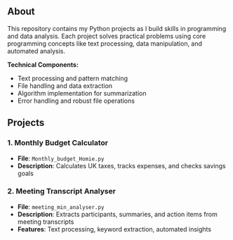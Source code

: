 ## About
This repository contains my Python projects as I build skills in programming and data analysis. Each project solves practical problems using core programming concepts like text processing, data manipulation, and automated analysis.

**Technical Components:**
- Text processing and pattern matching
- File handling and data extraction  
- Algorithm implementation for summarization
- Error handling and robust file operations
  
## Projects

### 1. Monthly Budget Calculator
- **File**: `Monthly_budget_Homie.py`  
- **Description**: Calculates UK taxes, tracks expenses, and checks savings goals

### 2. Meeting Transcript Analyser
- **File**: `meeting_min_analyser.py`
- **Description**: Extracts participants, summaries, and action items from meeting transcripts
- **Features**: Text processing, keyword extraction, automated insights
